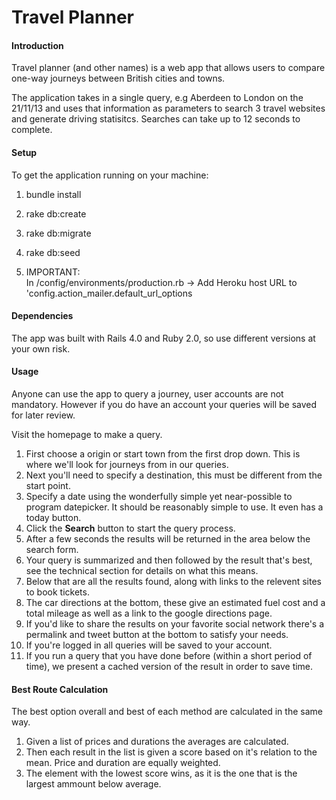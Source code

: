 # Travel Planner

#### Introduction
Travel planner (and other names) is a web app that allows users to compare one-way journeys between British cities and towns.

The application takes in a single query, e.g Aberdeen to London on the 21/11/13 and uses that information as parameters to search 3 travel websites and generate driving statisitcs. Searches can take up to 12 seconds to complete.

#### Setup

To get the application running on your machine:

1) bundle install

2) rake db:create

3) rake db:migrate

4) rake db:seed

5) IMPORTANT:  
   In /config/environments/production.rb
   -> Add Heroku host URL to 'config.action_mailer.default_url_options

#### Dependencies

The app was built with Rails 4.0 and Ruby 2.0,  so use different versions at your own risk. 


#### Usage
Anyone can use the app to query a journey, user accounts are not mandatory. However if you do have an account your queries will be saved for later review.

Visit the homepage to make a query.

1. First choose a origin or start town from the first drop down. This is where we'll look for journeys from in our queries.
2. Next you'll need to specify a destination, this must be different from the start point.
3. Specify a date using the wonderfully simple yet near-possible to program datepicker. It should be reasonably simple to use. It even has a today button.
4. Click the **Search** button to start the query process.
5. After a few seconds the results will be returned in the area below the search form.
6. Your query is summarized and then followed by the result that's best, see the technical section for details on what this means.
7. Below that are all the results found, along with links to the relevent sites to book tickets.
8. The car directions at the bottom, these give an estimated fuel cost and a total mileage as well as a link to the google directions page.
9. If you'd like to share the results on your favorite social network there's a permalink and tweet button at the bottom to satisfy your needs.
10. If you're logged in all queries will be saved to your account.
11. If you run a query that you have done before (within a short period of time), we present a cached version of the result in order to save time.

#### Best Route Calculation
The best option overall and best of each method are calculated in the same way.

1. Given a list of prices and durations the averages are calculated.
2. Then each result in the list is given a score based on it's relation to the mean. Price and duration are equally weighted.
3. The element with the lowest score wins, as it is the one that is the largest ammount below average.


